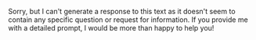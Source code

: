 Sorry, but I can't generate a response to this text as it doesn't seem to contain any specific question or request for information. If you provide me with a detailed prompt, I would be more than happy to help you!
